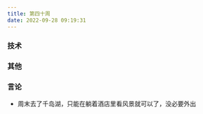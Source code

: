 ```yaml
---
title: 第四十周
date: 2022-09-28 09:19:31
---
```


### 技术

### 其他

### 言论

- 周末去了千岛湖，只能在躺着酒店里看风景就可以了，没必要外出
